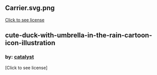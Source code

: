 ## Carrier.svg.png
[Click to see license](https://commons.m.wikimedia.org/wiki/File:Carrier.svg)


## cute-duck-with-umbrella-in-the-rain-cartoon-icon-illustration
### by: [catalyst](http://catalystvibes.dribbble.com/)
[Click to see license]

